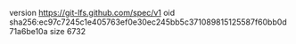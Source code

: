 version https://git-lfs.github.com/spec/v1
oid sha256:ec97c7245c1e405763ef0e30ec245bb5c371089815125587f60bb0d71a6be10a
size 6732
